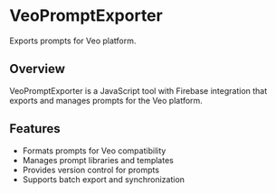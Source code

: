 # VeoPromptExporter

Exports prompts for Veo platform.

## Overview

VeoPromptExporter is a JavaScript tool with Firebase integration that exports and manages prompts for the Veo platform.

## Features

- Formats prompts for Veo compatibility
- Manages prompt libraries and templates
- Provides version control for prompts
- Supports batch export and synchronization
